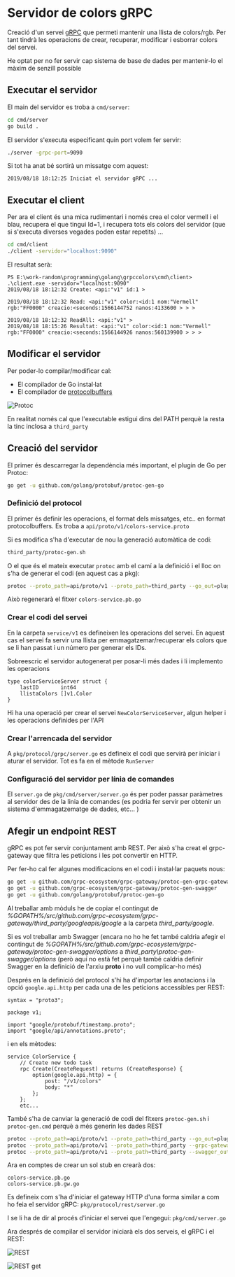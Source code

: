 # Servidor de colors gRPC

Creació d'un servei [gRPC](https://grpc.io/) que permeti mantenir una llista de colors/rgb. Per tant tindrà les operacions de crear, recuperar, modificar i esborrar colors del servei.

He optat per no fer servir cap sistema de base de dades per mantenir-lo el màxim de senzill possible

## Executar el servidor

El main del servidor es troba a `cmd/server`:

```bash
cd cmd/server
go build .
```

El servidor s'executa especificant quin port volem fer servir:

```bash
./server -grpc-port=9090
```

Si tot ha anat bé sortirà un missatge com aquest:

```text
2019/08/18 18:12:25 Iniciat el servidor gRPC ...
```

## Executar el client

Per ara el client és una mica rudimentari i només crea el color vermell i el blau, recupera el que tingui Id=1, i recupera tots els colors del servidor (que si s'executa diverses vegades poden estar repetits) ...

```bash
cd cmd/client
./client -servidor="localhost:9090"
```

El resultat serà:

```text
PS E:\work-random\programming\golang\grpccolors\cmd\client> .\client.exe -servidor="localhost:9090"
2019/08/18 18:12:32 Create: <api:"v1" id:1 >

2019/08/18 18:12:32 Read: <api:"v1" color:<id:1 nom:"Vermell" rgb:"FF0000" creacio:<seconds:1566144752 nanos:4133600 > > >

2019/08/18 18:12:32 ReadAll: <api:"v1" >
2019/08/18 18:15:26 Resultat: <api:"v1" color:<id:1 nom:"Vermell" rgb:"FF0000" creacio:<seconds:1566144926 nanos:560139900 > > >
```

## Modificar el servidor

Per poder-lo compilar/modificar cal:

- El compilador de Go instal·lat
- El compilador de [protocolbuffers](https://github.com/protocolbuffers/protobuf/releases)

![Protoc](README/protocolbuffers.png)

En realitat només cal que l'executable estigui dins del PATH perquè la resta la tinc inclosa a `third_party`

## Creació del servidor

El primer és descarregar la dependència més important, el plugin de Go per Protoc:

```bash
go get -u github.com/golang/protobuf/protoc-gen-go
```

### Definició del protocol

El primer és definir les operacions, el format dels missatges, etc.. en format protocolbuffers. Es troba a `api/proto/v1/colors-service.proto`

Si es modifica s'ha d'executar de nou la generació automàtica de codi:

```bash
third_party/protoc-gen.sh
```

O el que és el mateix executar `protoc` amb el camí a la definició i el lloc on s'ha de generar el codi (en aquest cas a pkg):

```bash
protoc --proto_path=api/proto/v1 --proto_path=third_party --go_out=plugins=grpc:pkg/api/v1 colors-service.proto
```

Això regenerarà el fitxer `colors-service.pb.go`

### Crear el codi del servei

En la carpeta `service/v1` es defineixen les operacions del servei. En aquest cas el servei fa servir una llista per emmagatzemar/recuperar els colors que se li han passat i un número per generar els IDs.

Sobreescric el servidor autogenerat per posar-li més dades i li implemento les operacions

```golang
type colorServiceServer struct {
    lastID       int64
    llistaColors []v1.Color
}
```

Hi ha una operació per crear el servei `NewColorServiceServer`, algun helper i les operacions definides per l'API

### Crear l'arrencada del servidor

A `pkg/protocol/grpc/server.go` es defineix el codi que servirà per iniciar i aturar el servidor. Tot es fa en el mètode `RunServer`

### Configuració del servidor per línia de comandes

El `server.go` de `pkg/cmd/server/server.go` és per poder passar paràmetres al servidor des de la linia de comandes (es podria fer servir per obtenir un sistema d'emmagatzematge de dades, etc... )

## Afegir un endpoint REST

gRPC es pot fer servir conjuntament amb REST. Per això s'ha creat el grpc-gateway que filtra les peticions i les pot convertir en HTTP.

Per fer-ho cal fer algunes modificacions en el codi i instal·lar paquets nous:

```bash
go get -u github.com/grpc-ecosystem/grpc-gateway/protoc-gen-grpc-gateway
go get -u github.com/grpc-ecosystem/grpc-gateway/protoc-gen-swagger
go get -u github.com/golang/protobuf/protoc-gen-go
```

Al treballar amb mòduls he de copiar el contingut de _%GOPATH%/src/github.com/grpc-ecosystem/grpc-gateway/third_party/googleapis/google_ a la carpeta _third_party/google_.

Si es vol treballar amb Swagger (encara no ho he fet també caldria afegir el contingut de _%GOPATH%/src/github.com/grpc-ecosystem/grpc-gateway/protoc-gen-swagger/options_ a _third_party\protoc-gen-swagger/options_ (però aquí no està fet perquè també caldria definir Swagger en la definició de l'arxiu **proto** i no vull complicar-ho més)

Després en la definició del protocol s'hi ha d'importar les anotacions i la opció `google.api.http` per cada una de les peticions accessibles per REST:

```protobuffer3
syntax = "proto3";

package v1;

import "google/protobuf/timestamp.proto";
import "google/api/annotations.proto";
```

i en els mètodes:

```protobuffer
service ColorService {
    // Create new todo task
    rpc Create(CreateRequest) returns (CreateResponse) {
        option(google.api.http) = {
            post: "/v1/colors"
            body: "*"
        };
    };
    etc...
```

També s'ha de canviar la generació de codi del fitxers `protoc-gen.sh` i `protoc-gen.cmd` perquè a més generin les dades REST

```bash
protoc --proto_path=api/proto/v1 --proto_path=third_party --go_out=plugins=grpc:pkg/api/v1 colors-service.proto
protoc --proto_path=api/proto/v1 --proto_path=third_party --grpc-gateway_out=logtostderr=true:pkg/api/v1 colors-service.proto
protoc --proto_path=api/proto/v1 --proto_path=third_party --swagger_out=logtostderr=true:api/swagger/v1 colors-service.proto
```

Ara en comptes de crear un sol stub en crearà dos:

```text
colors-service.pb.go
colors-service.pb.gw.go
```

Es defineix com s'ha d'iniciar el gateway HTTP d'una forma similar a com ho feia el servidor gRPC: `pkg/protocol/rest/server.go`

I se li ha de dir al procés d'iniciar el servei que l'engegui: `pkg/cmd/server.go`

Ara després de compilar el servidor iniciarà els dos serveis, el gRPC i el REST:

![REST](README/rest.png)

![REST get](README/rest2.png)
